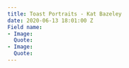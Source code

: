 ```yaml
---
title: Toast Portraits - Kat Bazeley
date: 2020-06-13 18:01:00 Z
Field name:
- Image: 
  Quote: 
- Image: 
  Quote: 
---
```


